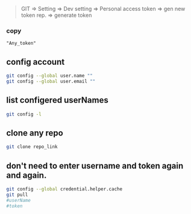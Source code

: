 > GIT => Setting => Dev setting => Personal access token => gen new token
> rep. => generate token

### copy

```
"Any_token"
```

## config account

```bash
git config --global user.name ""
git config --global user.email ""
```

## list configered userNames

```bash
git config -l
```

## clone any repo

```bash
git clone repo_link
```

## don't need to enter username and token again and again.

```bash
git config --global credential.helper.cache
git pull
#userName
#token
```
